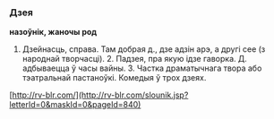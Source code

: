 ### Дзея
**назоўнік, жаночы род**

1. Дзейнасць, справа. Там добрая д., дзе адзін арэ, а другі сее (з народнай творчасці). 2. Падзея, пра якую ідзе гаворка. Д. адбываецца ў часы вайны. 3. Частка драматычнага твора або тэатральнай пастаноўкі. Комедыя ў трох дзеях.

<a rel="author">[http://rv-blr.com/](http://rv-blr.com/slounik.jsp?letterId=0&maskId=0&pageId=840)</a>
